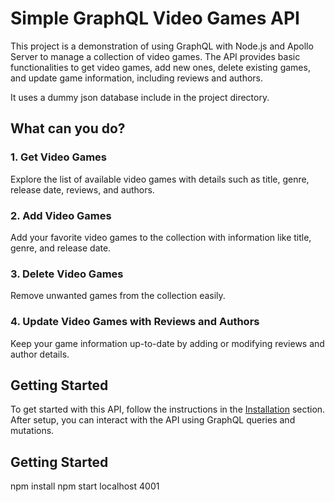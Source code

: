 # Simple GraphQL Video Games API

This project is a demonstration of using GraphQL with Node.js and Apollo Server to manage a collection of video games. The API provides basic functionalities to get video games, add new ones, delete existing games, and update game information, including reviews and authors.

It uses a dummy json database include in the project directory.

## What can you do?

### 1. Get Video Games
Explore the list of available video games with details such as title, genre, release date, reviews, and authors.

### 2. Add Video Games
Add your favorite video games to the collection with information like title, genre, and release date.

### 3. Delete Video Games
Remove unwanted games from the collection easily.

### 4. Update Video Games with Reviews and Authors
Keep your game information up-to-date by adding or modifying reviews and author details.

## Getting Started

To get started with this API, follow the instructions in the [Installation](#installation) section. After setup, you can interact with the API using GraphQL queries and mutations.


## Getting Started

npm install
npm start
localhost 4001 
